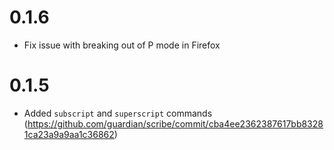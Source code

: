 # 0.1.6

* Fix issue with breaking out of P mode in Firefox

# 0.1.5

* Added `subscript` and `superscript` commands (https://github.com/guardian/scribe/commit/cba4ee2362387617bb83281ca23a9a9aa1c36862)
